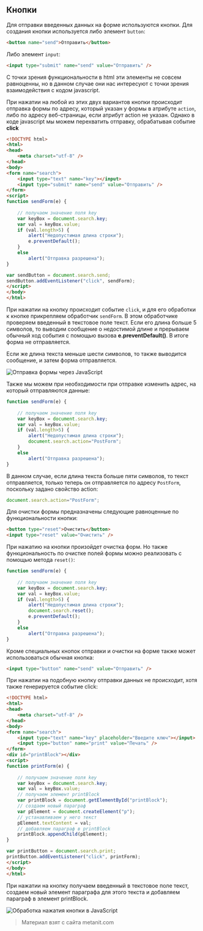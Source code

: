 ## Кнопки

Для отправки введенных данных на форме используются кнопки. Для создания кнопки используется либо элемент `button`:

```html
<button name="send">Отправить</button>
```

Либо элемент `input`:

```html
<input type="submit" name="send" value="Отправить" />
```

С точки зрения функциональности в html эти элементы не совсем равноценны, но в данном случае они нас интересуют с точки зрения взаимодействия с кодом javascript.

При нажатии на любой из этих двух вариантов кнопки происходит отправка формы по адресу, который указан у формы в атрибуте `action`, либо по адресу веб-страницы, если атрибут action не указан. Однако в коде javascript мы можем перехватить отправку, обрабатывая событие **click**

```html
<!DOCTYPE html>
<html>
<head>
    <meta charset="utf-8" />
</head>
<body>
<form name="search">
    <input type="text" name="key"></input>
    <input type="submit" name="send" value="Отправить" />
</form>
<script>
function sendForm(e) {
    
    // получаем значение поля key
    var keyBox = document.search.key;
    var val = keyBox.value;
    if (val.length>5) {
        alert("Недопустимая длина строки");
        e.preventDefault();
    }    
    else
        alert("Отправка разрешена");
}

var sendButton = document.search.send;
sendButton.addEventListener("click", sendForm);
</script>
</body>
</html>
```

При нажатии на кнопку происходит событие `click`, и для его обработки к кнопке прикрепляем обработчик `sendForm`. В этом обработчике проверяем введенный в текстовое поле текст. Если его длина больше 5 символов, то выводим сообщение о недостимой длине и прерываем обычный ход события с помощью вызова **e.preventDefault()**. В итоге форма не отправляется.

Если же длина текста меньше шести символов, то также выводится сообщение, и затем форма отправляется.

![Отправка формы через JavaScript](https://metanit.com/web/javascript/pics/formsubmit.png)

Также мы можем при необходимости при отправке изменить адрес, на который отправляются данные:

```js
function sendForm(e) {
    
    // получаем значение поля key
    var keyBox = document.search.key;
    var val = keyBox.value;
    if (val.length>5) {
        alert("Недопустимая длина строки");
        document.search.action="PostForm";
    }    
    else
        alert("Отправка разрешена");
}
```

В данном случае, если длина текста больше пяти символов, то текст отправляется, только теперь он отправляется по адресу `PostForm`, поскольку задано свойство action:

```js
document.search.action="PostForm";
```

Для очистки формы предназначены следующие равноценные по функциональности кнопки:

```html
<button type="reset">Очистить</button>
<input type="reset" value="Очистить" />
```

При нажатию на кнопки произойдет очистка форм. Но также функциональность по очистке полей формы можно реализовать с помощью метода `reset()`:

```js
function sendForm(e) {
    
    // получаем значение поля key
    var keyBox = document.search.key;
    var val = keyBox.value;
    if (val.length>5) {
        alert("Недопустимая длина строки");
        document.search.reset();
        e.preventDefault();
    }    
    else
        alert("Отправка разрешена");
}
```

Кроме специальных кнопок отправки и очистки на форме также может использоваться обычная кнопка:

```html
<input type="button" name="send" value="Отправить" />
```

При нажатии на подобную кнопку отправки данных не происходит, хотя также генерируется событие click:

```html
<!DOCTYPE html>
<html>
<head>
    <meta charset="utf-8" />
</head>
<body>
<form name="search">
    <input type="text" name="key" placeholder="Введите ключ"></input>
    <input type="button" name="print" value="Печать" />
</form>
<div id="printBlock"></div>
<script>
function printForm(e) {
    
    // получаем значение поля key
    var keyBox = document.search.key;
    var val = keyBox.value;
    // получаем элемент printBlock
    var printBlock = document.getElementById("printBlock");
    // создаем новый параграф
    var pElement = document.createElement("p");
    // устанавливаем у него текст
    pElement.textContent = val;
    // добавляем параграф в printBlock
    printBlock.appendChild(pElement);
}

var printButton = document.search.print;
printButton.addEventListener("click", printForm);
</script>
</body>
</html>
```

При нажатии на кнопку получаем введенный в текстовое поле текст, создаем новый элемент параграфа для этого текста и добавляем параграф в элемент printBlock.

![Обработка нажатия кнопки в JavaScript](https://metanit.com/web/javascript/pics/buttonclick.png)


> Материал взят с сайта metanit.com
